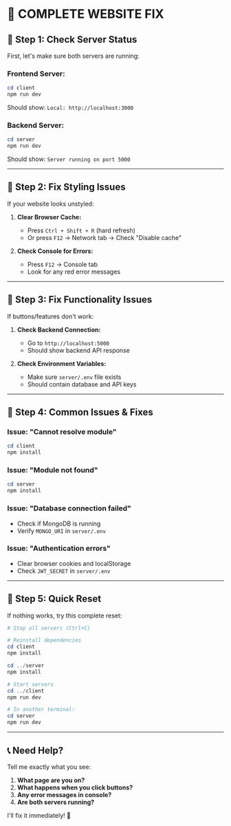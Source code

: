 # 🚨 COMPLETE WEBSITE FIX

## 🔧 **Step 1: Check Server Status**

First, let's make sure both servers are running:

### **Frontend Server:**
```powershell
cd client
npm run dev
```
Should show: `Local: http://localhost:3000`

### **Backend Server:**
```powershell
cd server
npm run dev
```
Should show: `Server running on port 5000`

---

## 🔧 **Step 2: Fix Styling Issues**

If your website looks unstyled:

1. **Clear Browser Cache:**
   - Press `Ctrl + Shift + R` (hard refresh)
   - Or press `F12` → Network tab → Check "Disable cache"

2. **Check Console for Errors:**
   - Press `F12` → Console tab
   - Look for any red error messages

---

## 🔧 **Step 3: Fix Functionality Issues**

If buttons/features don't work:

1. **Check Backend Connection:**
   - Go to `http://localhost:5000` 
   - Should show backend API response

2. **Check Environment Variables:**
   - Make sure `server/.env` file exists
   - Should contain database and API keys

---

## 🔧 **Step 4: Common Issues & Fixes**

### **Issue: "Cannot resolve module"**
```powershell
cd client
npm install
```

### **Issue: "Module not found"**
```powershell
cd server
npm install
```

### **Issue: "Database connection failed"**
- Check if MongoDB is running
- Verify `MONGO_URI` in `server/.env`

### **Issue: "Authentication errors"**
- Clear browser cookies and localStorage
- Check `JWT_SECRET` in `server/.env`

---

## 🔧 **Step 5: Quick Reset**

If nothing works, try this complete reset:

```powershell
# Stop all servers (Ctrl+C)

# Reinstall dependencies
cd client
npm install

cd ../server
npm install

# Start servers
cd ../client
npm run dev

# In another terminal:
cd server
npm run dev
```

---

## 📞 **Need Help?**

Tell me exactly what you see:
1. **What page are you on?**
2. **What happens when you click buttons?**
3. **Any error messages in console?**
4. **Are both servers running?**

I'll fix it immediately! 🚀
